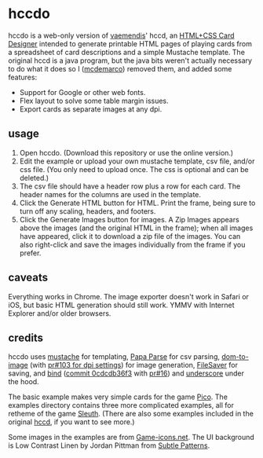 hccdo
========

hccdo is a web-only version of [vaemendis](https://github.com/vaemendis)' hccd, an [HTML+CSS Card Designer](https://github.com/vaemendis/hccd/) intended to generate printable HTML pages of playing cards from a spreadsheet of card descriptions and a simple Mustache template.  The original hccd is a java program, but the java bits weren't actually necessary to do what it does so I ([mcdemarco](https://github.com/mcdemarco)) removed them, and added some features:

* Support for Google or other web fonts.
* Flex layout to solve some table margin issues.
* Export cards as separate images at any dpi.

usage
--------

1. Open hccdo.  (Download this repository or use the online version.)
2. Edit the example or upload your own mustache template, csv file, and/or css file.  (You only need to upload once.  The css is optional and can be deleted.)
3. The csv file should have a header row plus a row for each card.  The header names for the columns are used in the template.  
3. Click the Generate HTML button for HTML.  Print the frame, being sure to turn off any scaling, headers, and footers.
4. Click the Generate Images button for images.  A Zip Images appears above the images (and the original HTML in the frame); when all images have appeared, click it to download a zip file of the images.  You can also right-click and save the images individually from the frame if you prefer.

caveats
---------

Everything works in Chrome.  The image exporter doesn't work in Safari or iOS, but basic HTML generation should still work.  YMMV with Internet Explorer and/or older browsers.

credits
---------

hccdo uses [mustache](https://mustache.github.io) for templating, [Papa Parse](http://papaparse.com) for csv parsing, [dom-to-image](https://github.com/tsayen/dom-to-image/) (with [pr#103 for dpi settings](https://github.com/tsayen/dom-to-image/pull/103)) for image generation, [FileSaver](https://github.com/eligrey/FileSaver.js) for saving, and [bind](https://github.com/remy/bind.js) ([commit 0cdcdb36f3](https://github.com/remy/bind.js/tree/0cdcdb36f3207191527c6de5367a518334f08d48) with [pr#16](https://github.com/remy/bind.js/pull/16/files)) and [underscore](http://underscorejs.org) under the hood.

The basic example makes very simple cards for the game [Pico](https://boardgamegeek.com/boardgame/2051/pico).  The examples directory contains three more complicated examples, all for retheme of the game [Sleuth](https://boardgamegeek.com/boardgame/594/sleuth).  (There are also some examples included in the original [hccd](https://github.com/vaemendis/hccd/), if you want to see more.)

Some images in the examples are from [Game-icons.net](http://game-icons.net).  The UI background is Low Contrast Linen by Jordan Pittman from [Subtle Patterns](https://www.toptal.com/designers/subtlepatterns/low-contrast-linen/).

